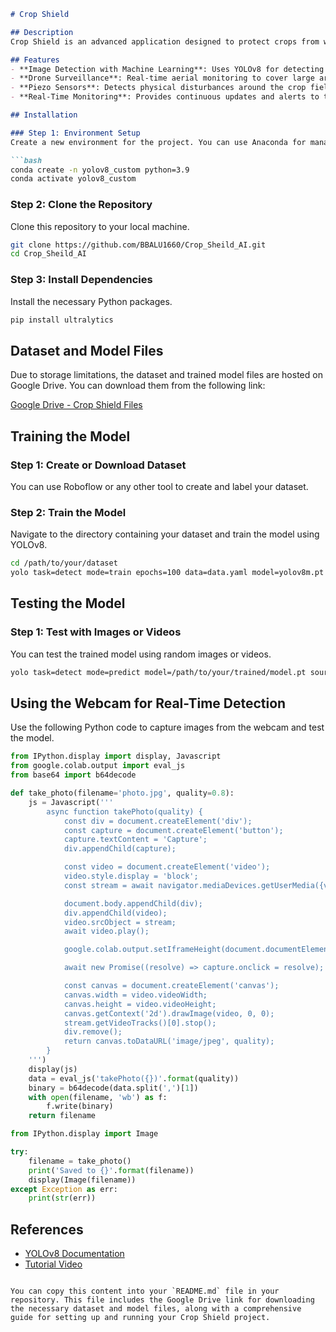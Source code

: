 

```markdown
# Crop Shield

## Description
Crop Shield is an advanced application designed to protect crops from wild animals using a combination of image detection with machine learning, drone surveillance, and piezo sensors. This system provides real-time monitoring and early warnings, helping farmers efficiently safeguard their crops and reduce potential damage.

## Features
- **Image Detection with Machine Learning**: Uses YOLOv8 for detecting wild animals that may harm the crops.
- **Drone Surveillance**: Real-time aerial monitoring to cover large areas and identify threats.
- **Piezo Sensors**: Detects physical disturbances around the crop fields.
- **Real-Time Monitoring**: Provides continuous updates and alerts to the farmers.

## Installation

### Step 1: Environment Setup
Create a new environment for the project. You can use Anaconda for managing environments.

```bash
conda create -n yolov8_custom python=3.9
conda activate yolov8_custom
```

### Step 2: Clone the Repository
Clone this repository to your local machine.

```bash
git clone https://github.com/BBALU1660/Crop_Sheild_AI.git
cd Crop_Sheild_AI
```

### Step 3: Install Dependencies
Install the necessary Python packages.

```bash
pip install ultralytics
```

## Dataset and Model Files

Due to storage limitations, the dataset and trained model files are hosted on Google Drive. You can download them from the following link:

[Google Drive - Crop Shield Files](https://drive.google.com/drive/folders/1hS-h5j_jTvd1ophcTSlPQqmoNZBrHXTb)

## Training the Model

### Step 1: Create or Download Dataset
You can use Roboflow or any other tool to create and label your dataset.

### Step 2: Train the Model
Navigate to the directory containing your dataset and train the model using YOLOv8.

```bash
cd /path/to/your/dataset
yolo task=detect mode=train epochs=100 data=data.yaml model=yolov8m.pt imgsz=640 batch=8
```

## Testing the Model

### Step 1: Test with Images or Videos
You can test the trained model using random images or videos.

```bash
yolo task=detect mode=predict model=/path/to/your/trained/model.pt source=/path/to/your/test/images show=True conf=0.5
```

## Using the Webcam for Real-Time Detection
Use the following Python code to capture images from the webcam and test the model.

```python
from IPython.display import display, Javascript
from google.colab.output import eval_js
from base64 import b64decode

def take_photo(filename='photo.jpg', quality=0.8):
    js = Javascript('''
        async function takePhoto(quality) {
            const div = document.createElement('div');
            const capture = document.createElement('button');
            capture.textContent = 'Capture';
            div.appendChild(capture);

            const video = document.createElement('video');
            video.style.display = 'block';
            const stream = await navigator.mediaDevices.getUserMedia({video: true});

            document.body.appendChild(div);
            div.appendChild(video);
            video.srcObject = stream;
            await video.play();

            google.colab.output.setIframeHeight(document.documentElement.scrollHeight, true);

            await new Promise((resolve) => capture.onclick = resolve);

            const canvas = document.createElement('canvas');
            canvas.width = video.videoWidth;
            canvas.height = video.videoHeight;
            canvas.getContext('2d').drawImage(video, 0, 0);
            stream.getVideoTracks()[0].stop();
            div.remove();
            return canvas.toDataURL('image/jpeg', quality);
        }
    ''')
    display(js)
    data = eval_js('takePhoto({})'.format(quality))
    binary = b64decode(data.split(',')[1])
    with open(filename, 'wb') as f:
        f.write(binary)
    return filename

from IPython.display import Image

try:
    filename = take_photo()
    print('Saved to {}'.format(filename))
    display(Image(filename))
except Exception as err:
    print(str(err))
```

## References
- [YOLOv8 Documentation](https://docs.ultralytics.com)
- [Tutorial Video](https://www.youtube.com/watch?v=gRAyOPjQ9_s&t=582s)


```

You can copy this content into your `README.md` file in your repository. This file includes the Google Drive link for downloading the necessary dataset and model files, along with a comprehensive guide for setting up and running your Crop Shield project.

